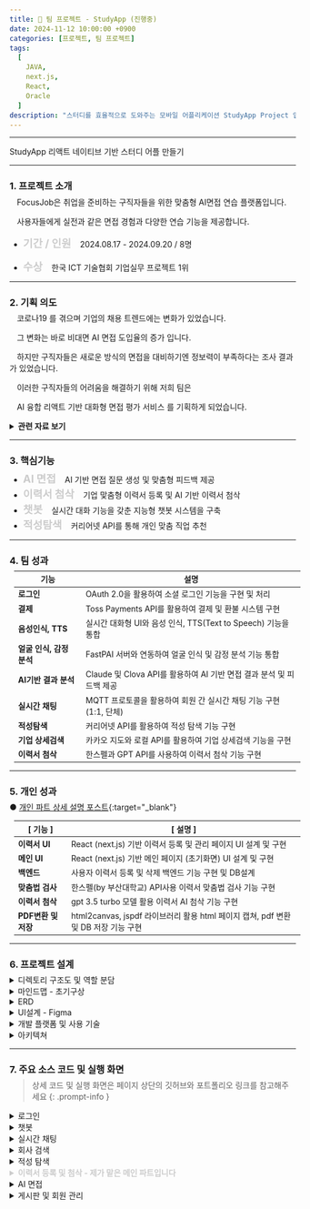 ```yaml
---
title: 🤝 팀 프로젝트 - StudyApp (진행중)
date: 2024-11-12 10:00:00 +0900
categories: [프로젝트, 팀 프로젝트]
tags:
  [
    JAVA,
    next.js,
    React,
    Oracle
  ]
description: "스터디를 효율적으로 도와주는 모바일 어플리케이션 StudyApp Project 입니다."
---
```


---
<div class="focusjob">
<span class="centered-title2">StudyApp</span>
<span>리액트 네이티브 기반 스터디 어플 만들기</span>
</div>

---

### <span class="larger-text" style="display: block; margin-bottom:-10px;">1. **프로젝트 소개**</span>

ㅤFocusJob은 취업을 준비하는 구직자들을 위한 맞춤형 AI면접 연습 플랫폼입니다.

ㅤ사용자들에게 실전과 같은 면접 경험과 다양한 연습 기능을 제공합니다.


- <span style="color: #cccccc;font-size:18.6px">**기간 / 인원**</span>
<span>&nbsp;&nbsp;</span> 2024.08.17 - 2024.09.20 / 8명

- <span style="color: #cccccc;font-size:18.6px">**수상**</span>
<span>&nbsp;&nbsp;</span> 한국 ICT 기술협회 기업실무 프로젝트 1위

---

### <span class="larger-text" style="display: block; margin-bottom:-10px;">2. **기획 의도**</span>



ㅤ<span class="emphasize">코로나19</span> 를 겪으며 기업의 채용 트렌드에는 변화가 있었습니다.

ㅤ그 변화는 바로 <span class="emphasize">비대면 AI 면접 도입율의 증가</span> 입니다.

ㅤ하지만 구직자들은 새로운 방식의 면접을 대비하기엔 <span class="emphasize">정보력이 부족하다는 조사 결과</span>가 있었습니다.

ㅤ이러한 구직자들의 어려움을 해결하기 위해 저희 팀은

ㅤ<span class="emphasize">AI 융합 리액트 기반 대화형 면접 평가 서비스</span> 를 기획하게 되었습니다.

<details>
<summary class="custom-summary4"><span style="font-weight:bold;">관련 자료 보기</span></summary>
<div class = "toggle-content">
<img src="assets/img/favicons/팀플기획의도(1).png" style="border: 2px solid #cccccc; border-radius: 5px;" width="800px"  height="800px" />
<img src="assets/img/favicons/팀플기획의도(2).png" style="border: 2px solid #cccccc; border-radius: 5px;" width="800px"  height="800px" />
<img src="assets/img/favicons/팀플기획의도(3).png" style="border: 2px solid #cccccc; border-radius: 5px;" width="800px"  height="800px" />
<img src="assets/img/favicons/팀플기획의도(4).png" style="border: 2px solid #cccccc; border-radius: 5px;" width="800px"  height="800px" />
<img src="assets/img/favicons/팀플기획의도(5).png" style="border: 2px solid #cccccc; border-radius: 5px;" width="800px"  height="800px" />
</div>
</details>

---

### <span class="larger-text" style="display: block; margin-bottom:-10px;">3. **핵심기능**</span>

- <span style="color: #cccccc;font-size:18.6px">**AI 면접**</span>
<span>&nbsp;&nbsp;</span> AI 기반 면접 질문 생성 및 맞춤형 피드백 제공
- <span style="color: #cccccc;font-size:18.6px">**이력서 첨삭**</span>
<span>&nbsp;&nbsp;</span> 기업 맟춤형 이력서 등록 및 AI 기반 이력서 첨삭
- <span style="color: #cccccc;font-size:18.6px">**챗봇**</span>
<span>&nbsp;&nbsp;</span> 실시간 대화 기능을 갖춘 지능형 챗봇 시스템을 구축
- <span style="color: #cccccc; font-size:18.6px">**적성탐색**</span>
<span>&nbsp;&nbsp;</span> 커리어넷 API를 통해 개인 맞춤 직업 추천

---

### <span class="larger-text" style="display: block; margin-bottom:-10px;">4. **팀 성과**</span>

<table style="margin-left:8px;">
  <thead>
    <tr>
      <th>기능</th>
      <th>설명</th>
    </tr>
  </thead>
  <tbody>
    <tr>
      <td><strong>로그인</strong></td>
      <td>OAuth 2.0을 활용하여 소셜 로그인 기능을 구현 및 처리</td>
    </tr>
    <tr>
      <td><strong>결제</strong></td>
      <td>Toss Payments API를 활용하여 결제 및 환불 시스템 구현</td>
    </tr>
    <tr>
      <td><strong>음성인식, TTS</strong></td>
      <td>실시간 대화형 UI와 음성 인식, TTS(Text to Speech) 기능을 통합</td>
    </tr>
    <tr>
      <td><strong>얼굴 인식, 감정 분석</strong></td>
      <td>FastPAI 서버와 연동하여 얼굴 인식 및 감정 분석 기능 통합</td>
    </tr>
    <tr>
      <td><strong>AI기반 결과 분석</strong></td>
      <td>Claude 및 Clova API를 활용하여 AI 기반 면접 결과 분석 및 피드백 제공</td>
    </tr>
    <tr>
      <td><strong>실시간 채팅</strong></td>
      <td>MQTT 프로토콜을 활용하여 회원 간 실시간 채팅 기능 구현 (1:1, 단체)</td>
    </tr>
    <tr>
      <td><strong>적성탐색</strong></td>
      <td>커리어넷 API를 활용하여 적성 탐색 기능 구현</td>
    </tr>
    <tr>
      <td><strong>기업 상세검색</strong></td>
      <td>카카오 지도와 로컬 API를 활용하여 기업 상세검색 기능을 구현</td>
    </tr>
    <tr>
      <td><strong>이력서 첨삭</strong></td>
      <td>한스펠과 GPT API를 사용하여 이력서 첨삭 기능 구현</td>
    </tr>
  </tbody>
</table>

---

### <span class="larger-text" style="display: block; margin-bottom:-10px;">5. **개인 성과**</span>

● [개인 파트 상세 설명 포스트](https://yoonbin106.github.io/posts/%EC%9D%B4%EB%A0%A5%EC%84%9C%ED%8E%98%EC%9D%B4%EC%A7%80%EB%A7%8C%EB%93%A4%EA%B8%B0/){:target="_blank"}

<table style="margin-left:8px;">
  <thead>
    <tr>
      <th>[ 기능 ]</th>
      <th>[ 설명 ]</th>
    </tr>
  </thead>
  <tbody>
    <tr>
      <td><strong>이력서 UI</strong></td>
      <td>React (next.js) 기반 이력서 등록 및 관리 페이지 UI 설계 및 구현</td>
    </tr>
    <tr>
      <td><strong>메인 UI</strong></td>
      <td>React (next.js) 기반 메인 페이지 (초기화면) UI 설계 및 구현</td>
    </tr>
    <tr>
      <td><strong>백엔드</strong></td>
      <td>사용자 이력서 등록 및 삭제 백엔드 기능 구현 및 DB설계</td>
    </tr>
    <tr>
      <td><strong>맞춤법 검사</strong></td>
      <td>한스펠(by 부산대학교) API사용 이력서 맞춤법 검사 기능 구현</td>
    </tr>
    <tr>
      <td><strong>이력서 첨삭</strong></td>
      <td>gpt 3.5 turbo 모델 활용 이력서 AI 첨삭 기능 구현</td>
    </tr>
    <tr>
      <td><strong>PDF변환 및 저장</strong></td>
      <td>html2canvas, jspdf 라이브러리 활용 html 페이지 캡쳐, pdf 변환 및 DB 저장 기능 구현</td>
    </tr>
  </tbody>
</table>

---

### <span class="larger-text" style="display: block; margin-bottom:-10px;">6. **프로젝트 설계**</span>
<details>
<summary class="custom-summary2">디렉토리 구조도 및 역할 분담</summary>
<div class = "toggle-content">
<img src="assets/img/favicons/팀플디렉토리(1).webp" style="border: 2px solid #cccccc; border-radius: 5px;" width="800px"  height="800px" />
<img src="assets/img/favicons/팀플디렉토리(2).webp" style="border: 2px solid #cccccc; border-radius: 5px;" width="800px"  height="800px" />
<img src="assets/img/favicons/팀플디렉토리(3).webp" style="border: 2px solid #cccccc; border-radius: 5px;" width="800px"  height="800px" />
</div>
</details>

<details>
<summary class="custom-summary2">마인드맵 - 초기구상</summary>
<div class = "toggle-content">
<img src="assets/img/favicons/팀플마인드맵.png" style="border: 2px solid #cccccc; border-radius: 5px;" width="800px"  height="800px" />
</div>
</details>

<details>
<summary class="custom-summary2">ERD</summary>
<div class = "toggle-content">
<img src="assets/img/favicons/팀플ERD.png" style="border: 2px solid #cccccc; border-radius: 5px;" width="800px"  height="800px" />
</div>
</details>

<details>
<summary class="custom-summary2">UI설계 - Figma</summary>
<div class = "toggle-content">
<img src="assets/img/favicons/팀플UI(1).png" style="border: 2px solid #cccccc; border-radius: 5px;" width="800px"  height="800px" />
<img src="assets/img/favicons/팀플UI(2).png" style="border: 2px solid #cccccc; border-radius: 5px;" width="800px"  height="800px" />
</div>
</details>

<details>
<summary class="custom-summary2">개발 플랫폼 및 사용 기술</summary>
<div class = "toggle-content">
<img src="assets/img/favicons/개발플랫폼및사용기술.png" style="border: 2px solid #cccccc; border-radius: 5px;" width="800px"  height="800px" />
</div>
</details>

<details>
<summary class="custom-summary2">아키텍쳐</summary>
<div class = "toggle-content">
<img src="assets/img/favicons/팀플아키텍쳐(1).png" style="border: 2px solid #cccccc; border-radius: 5px;" width="800px"  height="800px" />
<img src="assets/img/favicons/팀플아키텍쳐(2).png" style="border: 2px solid #cccccc; border-radius: 5px;" width="800px"  height="800px" />
<img src="assets/img/favicons/팀플아키텍쳐(3).png" style="border: 2px solid #cccccc; border-radius: 5px;" width="800px"  height="800px" />
<img src="assets/img/favicons/팀플아키텍쳐(4).png" style="border: 2px solid #cccccc; border-radius: 5px;" width="800px"  height="800px" />
<img src="assets/img/favicons/팀플아키텍쳐(5).png" style="border: 2px solid #cccccc; border-radius: 5px;" width="800px"  height="800px" />
<img src="assets/img/favicons/팀플아키텍쳐(6).png" style="border: 2px solid #cccccc; border-radius: 5px;" width="800px"  height="800px" />

</div>
</details>

---

### <span class="larger-text" style="display: block; margin-bottom:-10px;">7. **주요 소스 코드 및 실행 화면**</span>


> 상세 코드 및 실행 화면은 페이지 상단의 깃허브와 포트폴리오 링크를 참고해주세요
{: .prompt-info }


<details>
<summary class="custom-summary2">로그인</summary>
<div class = "toggle-content">
<img src="assets/img/favicons/팀플로그인(1).png" style="border: 2px solid #cccccc; border-radius: 5px;" width="800px"  height="800px" />
<img src="assets/img/favicons/팀플로그인(2).png" style="border: 2px solid #cccccc; border-radius: 5px;" width="800px"  height="800px" />
</div>
</details>

<details>
<summary class="custom-summary2">챗봇</summary>
<div class = "toggle-content">
<img src="assets/img/favicons/팀플챗봇(1).png" style="border: 2px solid #cccccc; border-radius: 5px;" width="800px"  height="800px" />
<img src="assets/img/favicons/팀플챗봇(2).png" style="border: 2px solid #cccccc; border-radius: 5px;" width="800px"  height="800px" />
</div>
</details>

<details>
<summary class="custom-summary2">실시간 채팅</summary>
<div class = "toggle-content">
<img src="assets/img/favicons/팀플실시간채팅(1).png" style="border: 2px solid #cccccc; border-radius: 5px;" width="800px"  height="800px" />
<img src="assets/img/favicons/팀플실시간채팅(2).png" style="border: 2px solid #cccccc; border-radius: 5px;" width="800px"  height="800px" />
<img src="assets/img/favicons/팀플실시간채팅(3).png" style="border: 2px solid #cccccc; border-radius: 5px;" width="800px"  height="800px" />
<img src="assets/img/favicons/팀플실시간채팅(4).png" style="border: 2px solid #cccccc; border-radius: 5px;" width="800px"  height="800px" />
<img src="assets/img/favicons/팀플실시간채팅(5).png" style="border: 2px solid #cccccc; border-radius: 5px;" width="800px"  height="800px" />
</div>
</details>

<details>
<summary class="custom-summary2">회사 검색</summary>
<div class = "toggle-content">
<img src="assets/img/favicons/팀플회사검색(1).png" style="border: 2px solid #cccccc; border-radius: 5px;" width="800px"  height="800px" />
<img src="assets/img/favicons/팀플회사검색(2).png" style="border: 2px solid #cccccc; border-radius: 5px;" width="800px"  height="800px" />
<img src="assets/img/favicons/팀플회사검색(3).png" style="border: 2px solid #cccccc; border-radius: 5px;" width="800px"  height="800px" />
</div>
</details>

<details>
<summary class="custom-summary2">적성 탐색</summary>
<div class = "toggle-content">
<img src="assets/img/favicons/팀플적성탐색(1).png" style="border: 2px solid #cccccc; border-radius: 5px;" width="800px"  height="800px" />
<img src="assets/img/favicons/팀플적성탐색(2).png" style="border: 2px solid #cccccc; border-radius: 5px;" width="800px"  height="800px" />
<img src="assets/img/favicons/팀플적성탐색(3).png" style="border: 2px solid #cccccc; border-radius: 5px;" width="800px"  height="800px" />
<img src="assets/img/favicons/팀플적성탐색(4).png" style="border: 2px solid #cccccc; border-radius: 5px;" width="800px"  height="800px" />
</div>
</details>

<details style="color:#cccccc; font-weight:bold;">
<summary class="custom-summary2">이력서 등록 및 첨삭 - 제가 맡은 메인 파트입니다</summary>
<div class = "toggle-content">
<img src="assets/img/favicons/팀플이력서등록및첨삭(1).png" style="border: 2px solid #cccccc; border-radius: 5px;" width="800px"  height="800px" />
<img src="assets/img/favicons/팀플이력서등록및첨삭(2).png" style="border: 2px solid #cccccc; border-radius: 5px;" width="800px"  height="800px" />
<img src="assets/img/favicons/팀플이력서등록및첨삭(3).png" style="border: 2px solid #cccccc; border-radius: 5px;" width="800px"  height="800px" />
<img src="assets/img/favicons/팀플이력서등록및첨삭(4).png" style="border: 2px solid #cccccc; border-radius: 5px;" width="800px"  height="800px" />
<img src="assets/img/favicons/팀플이력서등록및첨삭(5).png" style="border: 2px solid #cccccc; border-radius: 5px;" width="800px"  height="800px" />
<img src="assets/img/favicons/팀플이력서등록및첨삭(6).png" style="border: 2px solid #cccccc; border-radius: 5px;" width="800px"  height="800px" />
</div>
</details>

<details>
<summary class="custom-summary2">AI 면접</summary>
<div class = "toggle-content">
<img src="assets/img/favicons/팀플면접(1).png" style="border: 2px solid #cccccc; border-radius: 5px;" width="800px"  height="800px" />
<img src="assets/img/favicons/팀플면접(2).png" style="border: 2px solid #cccccc; border-radius: 5px;" width="800px"  height="800px" />
<img src="assets/img/favicons/팀플면접(3).png" style="border: 2px solid #cccccc; border-radius: 5px;" width="800px"  height="800px" />
<img src="assets/img/favicons/팀플면접(4).png" style="border: 2px solid #cccccc; border-radius: 5px;" width="800px"  height="800px" />
<img src="assets/img/favicons/팀플면접(5).png" style="border: 2px solid #cccccc; border-radius: 5px;" width="800px"  height="800px" />
<img src="assets/img/favicons/팀플면접(6).png" style="border: 2px solid #cccccc; border-radius: 5px;" width="800px"  height="800px" />
<img src="assets/img/favicons/팀플면접(7).png" style="border: 2px solid #cccccc; border-radius: 5px;" width="800px"  height="800px" />
<img src="assets/img/favicons/팀플면접(8).png" style="border: 2px solid #cccccc; border-radius: 5px;" width="800px"  height="800px" />
<img src="assets/img/favicons/팀플면접(9).png" style="border: 2px solid #cccccc; border-radius: 5px;" width="800px"  height="800px" />
<img src="assets/img/favicons/팀플면접(10).png" style="border: 2px solid #cccccc; border-radius: 5px;" width="800px"  height="800px" />
<img src="assets/img/favicons/팀플면접(11).png" style="border: 2px solid #cccccc; border-radius: 5px;" width="800px"  height="800px" />
<img src="assets/img/favicons/팀플면접(12).png" style="border: 2px solid #cccccc; border-radius: 5px;" width="800px"  height="800px" />
<img src="assets/img/favicons/팀플면접(13).png" style="border: 2px solid #cccccc; border-radius: 5px;" width="800px"  height="800px" />
<img src="assets/img/favicons/팀플면접(14).png" style="border: 2px solid #cccccc; border-radius: 5px;" width="800px"  height="800px" />
<img src="assets/img/favicons/팀플면접(15).png" style="border: 2px solid #cccccc; border-radius: 5px;" width="800px"  height="800px" />
<img src="assets/img/favicons/팀플면접(16).png" style="border: 2px solid #cccccc; border-radius: 5px;" width="800px"  height="800px" />
</div>
</details>

<details>
<summary class="custom-summary2">게시판 및 회원 관리</summary>
<div class = "toggle-content">
<img src="assets/img/favicons/팀플게시판및회원관리(1).png" style="border: 2px solid #cccccc; border-radius: 5px;" width="800px"  height="800px" />
<img src="assets/img/favicons/팀플게시판및회원관리(2).png" style="border: 2px solid #cccccc; border-radius: 5px;" width="800px"  height="800px" />
<img src="assets/img/favicons/팀플게시판및회원관리(3).png" style="border: 2px solid #cccccc; border-radius: 5px;" width="800px"  height="800px" />
<img src="assets/img/favicons/팀플게시판및회원관리(4).png" style="border: 2px solid #cccccc; border-radius: 5px;" width="800px"  height="800px" />
<img src="assets/img/favicons/팀플게시판및회원관리(5).png" style="border: 2px solid #cccccc; border-radius: 5px;" width="800px"  height="800px" />
</div>
</details>
